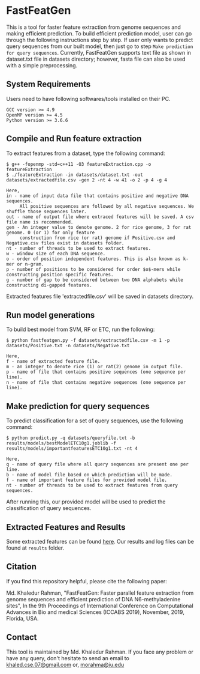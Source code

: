 # FastFeatGen #

This is a tool for faster feature extraction from genome sequences and making efficient prediction. To build efficient prediction model, user can go through the following instructions step by step. If user only wants to predict query sequences from our built model, then just go to step `Make prediction for query sequences`. Currently, FastFeatGen supports text file as shown in dataset.txt file in datasets directory; however, fasta file can also be used with a simple preprocessing.

## System Requirements ##

Users need to have following softwares/tools installed on their PC.
```
GCC version >= 4.9
OpenMP version >= 4.5
Python version >= 3.6.6
```

## Compile and Run feature extraction ##

To extract features from a dataset, type the following command:

```
$ g++ -fopenmp -std=c++11 -O3 featureExtraction.cpp -o featureExtraction 
$ ./featureExtraction -in datasets/dataset.txt -out datasets/extractedfile.csv -gen 2 -nt 4 -w 41 -o 2 -p 4 -g 4

Here,
in - name of input data file that contains positive and negative DNA sequences. 
     All positive sequences are followed by all negative sequences. We shuffle those sequences later.
out - name of output file where extraced features will be saved. A csv file name is recommended.
gen - An integer value to denote genome. 2 for rice genome, 3 for rat genome. 0 (or 1) for only feature
     construction from rice (or rat) genome if Positive.csv and Negative.csv files exist in datasets folder.
nt - number of threads to be used to extract features.
w - window size of each DNA sequence.
o - order of position independent features. This is also known as k-mer or n-gram.
p - number of positions to be considered for order $o$-mers while constructing position specific features.
g - number of gap to be considered between two DNA alphabets while constructing di-gapped features. 
```

Extracted features file 'extractedfile.csv' will be saved in datasets directory.

## Run model generations ##

To build best model from SVM, RF or ETC, run the following:
```
$ python fastfeatgen.py -f datasets/extractedfile.csv -m 1 -p datasets/Positive.txt -n datasets/Negative.txt

Here,
f - name of extracted feature file.
m - an integer to denote rice (1) or rat(2) genome in output file.
p - name of file that contains positive sequences (one sequence per line).
n - name of file that contains negative sequences (one sequence per line).
```

## Make prediction for query sequences ##

To predict classification for a set of query sequences, use the following command:
```
$ python predict.py -q datasets/queryfile.txt -b results/models/bestModelETC10g1.joblib -f results/models/importantfeaturesETC10g1.txt -nt 4

Here,
q - name of query file where all query sequences are present one per line.
b - name of model file based on which prediction will be made.
f - name of important feature files for provided model file.
nt - number of threads to be used to extract features from query sequences.
```
After running this, our provided model will be used to predict the classification of query sequences.

## Extracted Features and Results ##
Some extracted features can be found [here](https://drive.google.com/drive/folders/1X8qFrkBZM-Anzt3Z8U-duK0R313pLfSA?usp=sharing). Our results and log files can be found at `results` folder.

## Citation ##
If you find this repository helpful, please cite the following paper:

Md. Khaledur Rahman, "FastFeatGen: Faster parallel feature extraction from genome sequences and efficient prediction of DNA N6-methyladenine sites", In the 9th Proceedings of International Conference on Computational Advances in Bio and medical Sciences (ICCABS 2019), November, 2019, Florida, USA.

## Contact
This tool is maintained by Md. Khaledur Rahman. If you face any problem or have any query, don't hesitate to send an email to khaled.cse.07@gmail.com or, morahma@iu.edu
